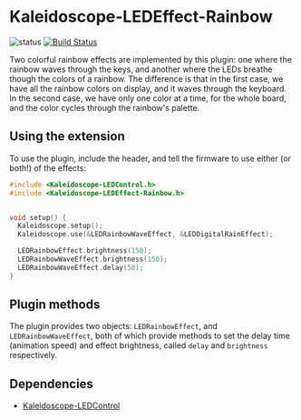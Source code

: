 # Kaleidoscope-LEDEffect-Rainbow

![status][st:stable] [![Build Status][travis:image]][travis:status]

 [travis:image]: https://travis-ci.org/keyboardio/Kaleidoscope-LEDEffect-Rainbow.svg?branch=master
 [travis:status]: https://travis-ci.org/keyboardio/Kaleidoscope-LEDEffect-Rainbow

 [st:stable]: https://img.shields.io/badge/stable-✔-black.svg?style=flat&colorA=44cc11&colorB=494e52
 [st:broken]: https://img.shields.io/badge/broken-X-black.svg?style=flat&colorA=e05d44&colorB=494e52
 [st:experimental]: https://img.shields.io/badge/experimental----black.svg?style=flat&colorA=dfb317&colorB=494e52

Two colorful rainbow effects are implemented by this plugin: one where the
rainbow waves through the keys, and another where the LEDs breathe though the
colors of a rainbow. The difference is that in the first case, we have all the
rainbow colors on display, and it waves through the keyboard. In the second
case, we have only one color at a time, for the whole board, and the color
cycles through the rainbow's palette.

## Using the extension

To use the plugin, include the header, and tell the firmware to use either (or
both!) of the effects:

```c++
#include <Kaleidoscope-LEDControl.h>
#include <Kaleidoscope-LEDEffect-Rainbow.h>


void setup() {
  Kaleidoscope.setup();
  Kaleidoscope.use(&LEDRainbowWaveEffect, &LEDDigitalRainEffect);

  LEDRainbowEffect.brightness(150);
  LEDRainbowWaveEffect.brightness(150);
  LEDRainbowWaveEffect.delay(50);
}
```

## Plugin methods

The plugin provides two objects: `LEDRainbowEffect`, and `LEDRainbowWaveEffect`,
both of which provide methods to set the delay time (animation speed)
and effect brightness, called `delay` and `brightness` respectively.

## Dependencies

* [Kaleidoscope-LEDControl](https://github.com/keyboardio/Kaleidoscope-LEDControl)
